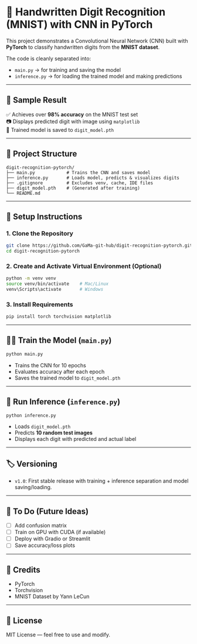 # 🧠 Handwritten Digit Recognition (MNIST) with CNN in PyTorch

This project demonstrates a Convolutional Neural Network (CNN) built with **PyTorch** to classify handwritten digits from the **MNIST dataset**.

The code is cleanly separated into:
- `main.py` → for training and saving the model
- `inference.py` → for loading the trained model and making predictions

---

## 🧪 Sample Result

✅ Achieves over **98% accuracy** on the MNIST test set  
📷 Displays predicted digit with image using `matplotlib`  
🧠 Trained model is saved to `digit_model.pth`  

---

## 📁 Project Structure

```
digit-recognition-pytorch/
├── main.py            # Trains the CNN and saves model
├── inference.py       # Loads model, predicts & visualizes digits
├── .gitignore         # Excludes venv, cache, IDE files
├── digit_model.pth    # (Generated after training)
└── README.md
```

---

## 🚀 Setup Instructions

### 1. Clone the Repository

```bash
git clone https://github.com/GaMa-git-hub/digit-recognition-pytorch.git
cd digit-recognition-pytorch
```

### 2. Create and Activate Virtual Environment (Optional)

```bash
python -m venv venv
source venv/bin/activate    # Mac/Linux
venv\Scripts\activate       # Windows
```

### 3. Install Requirements

```bash
pip install torch torchvision matplotlib
```

---

## 🏋️‍♀️ Train the Model (`main.py`)

```bash
python main.py
```

- Trains the CNN for 10 epochs
- Evaluates accuracy after each epoch
- Saves the trained model to `digit_model.pth`

---

## 🔎 Run Inference (`inference.py`)

```bash
python inference.py
```

- Loads `digit_model.pth`
- Predicts **10 random test images**
- Displays each digit with predicted and actual label

---

## 🏷️ Versioning

- `v1.0`: First stable release with training + inference separation and model saving/loading.

---

## 📌 To Do (Future Ideas)

- [ ] Add confusion matrix
- [ ] Train on GPU with CUDA (if available)
- [ ] Deploy with Gradio or Streamlit
- [ ] Save accuracy/loss plots

---

## 🤝 Credits

- PyTorch
- Torchvision
- MNIST Dataset by Yann LeCun

---

## 📄 License

MIT License — feel free to use and modify.

